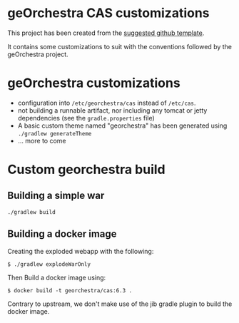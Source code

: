 geOrchestra CAS customizations
===============================

This project has been created from the [suggested github template](https://travis-ci.org/apereo/cas-overlay-template).

It contains some customizations to suit with the conventions followed by the geOrchestra project.

geOrchestra customizations
=============================

* configuration into `/etc/georchestra/cas` instead of `/etc/cas`.
* not building a runnable artifact, nor including any tomcat or jetty dependencies
  (see the `gradle.properties` file)
* A basic custom theme named "georchestra" has been generated using `./gradlew generateTheme`
* ... more to come

Custom georchestra build
===========================

## Building a simple war

```
./gradlew build
```

## Building a docker image

Creating the exploded webapp with the following:

```
$ ./gradlew explodeWarOnly
```

Then Build a docker image using:

```
$ docker build -t georchestra/cas:6.3 .
```

Contrary to upstream, we don't make use of the jib gradle plugin to build the docker image.

